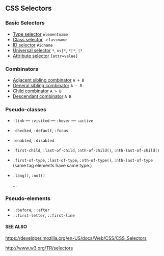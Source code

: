 ## CSS Selectors

### Basic Selectors

* [Type selector](https://developer.mozilla.org/en-US/docs/Web/CSS/Type_selectors) `elementname`
* [Class selector](https://developer.mozilla.org/en-US/docs/Web/CSS/Class_selectors) `.classname`
* [ID selector](https://developer.mozilla.org/en-US/docs/Web/CSS/ID_selectors) `#idname`
* [Universal selector](https://developer.mozilla.org/en-US/docs/Web/CSS/Universal_selectors) `*`, `ns|*`, `*|*`, `|*`
* [Attribute selector](https://developer.mozilla.org/en-US/docs/Web/CSS/Attribute_selectors) `[attr=value]`

### Combinators

- [Adjacent sibling combinator](https://developer.mozilla.org/en-US/docs/Web/CSS/Adjacent_sibling_selectors) `A + B`
- [General sibling combinator](https://developer.mozilla.org/en-US/docs/Web/CSS/General_sibling_selectors) `A ~ B`
- [Child combinator](https://developer.mozilla.org/en-US/docs/Web/CSS/Child_selectors) `A > B`
- [Descendant combinator](https://developer.mozilla.org/en-US/docs/Web/CSS/Descendant_selectors) `A B`

### Pseudo-classes

* `:link` — `:visited` — `:hover` — `:active`

* `:checked`, `:default`, `:focus`

* `:enabled`, `:disabled`

* `:first-child`, `:last-of-child`, `:nth-of-child()`, `:nth-last-of-child()`

* `:first-of-type`, `:last-of-type`, `:nth-of-type()`, `:nth-last-of-type`  (same tag elements have same type.)

* `:lang()`, `:not()`

  ...

### Pseudo-elements

* `::before`, `::after`
* `::first-letter`, `::first-line`



#### SEE ALSO

https://developer.mozilla.org/en-US/docs/Web/CSS/CSS_Selectors

http://www.w3.org/TR/selectors
